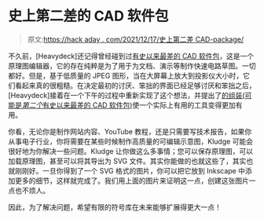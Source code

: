 # 史上第二差的 CAD 软件包

> 原文:[https://hack aday . com/2021/12/17/史上第二差 CAD-package/](https://hackaday.com/2021/12/17/the-second-worst-cad-package-ever/)

不久前，[Heavydeck]还记得曾经碰到过[有史以来最差的 CAD 软件包](https://hackaday.com/2015/10/05/the-worst-cad-package-ever-is-still-handy/)，这是一个原理图编辑器，它的存在纯粹是为了用于为文档、演示等制作快速电路草图。一切都好。但是，基于低质量的 JPEG 图形，当在大屏幕上放大到投影仪大小时，它们看起来真的很粗糙。在决定最初的讨厌、笨拙的界面已经足够讨厌和笨拙之后，[Heavydeck]接着在一个下午的过程中重新实现了这个想法，并提出了[的组装(可能是*第二个*有史以来最差的 CAD 软件包)](https://heavydeck.net/project/the-kludge-schematic-editor/)使一个实际上有用的工具变得更加有用。

你看，无论你是制作网站内容、YouTube 教程，还是只需要写技术报告，如果你从事电子行业，你将需要在某些时候制作高质量的可编辑示意图，Kludge 可能会很好地为你解决一些问题。Kludge 让你做这么多事情；您可以保存原理图，可以加载原理图，甚至可以将其导出为 SVG 文件。其实你能做的也就这些了，其实也就刚刚好。一旦你得到了一个 SVG 格式的图片，你可以把它放到 Inkscape 中添加更多的细节，这样就完成了。我们用上面的图片来证明这一点，创建这张图片一点也不烦人。

因此，为了解决问题，希望有限的符号库在未来能够扩展得更大一点！